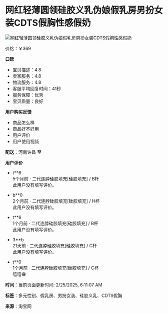 # 网红轻薄圆领硅胶义乳伪娘假乳房男扮女装CDTS假胸性感假奶

![网红轻薄圆领硅胶义乳伪娘假乳房男扮女装CDTS假胸性感假奶](https://img.alicdn.com/imgextra/i2/370640543/O1CN01SVEvZ81FsjqKS99rZ_!!370640543.jpg)

价格：￥369

**口碑**
- 宝贝描述：4.8
- 卖家服务：4.8
- 物流服务：4.8
- 客服平均回复时间：41秒
- 服务保障：优秀
- 宝贝质量：良好

**用户购买反馈**
- 商品怎么样
- 商品好不好用
- 用户评价
- 用户使用视频

**配送**：河南许昌 至   

**用户评价**
- t**6  
  5个月前 · 二代连脖硅胶填充[硅胶填充] / B杯  
  此用户没有填写评价。

- b**0  
  2个月前 · 二代连脖硅胶填充[硅胶填充] / H杯  
  此用户没有填写评价。

- t**6  
  1个月前 · 二代连脖硅胶填充[硅胶填充] / B杯  
  此用户没有填写评价。

- 3**b  
  21天前 · 二代连脖硅胶填充[硅胶填充] / C杯  
  此用户没有填写评价。

- t**0  
  1个月前 · 二代连脖硅胶填充[硅胶填充] / C杯  
  嘻嘻😁

**时间**：当前页面更新时间: 2/25/2025, 6:11:07 AM

**标签**：多元性别、假乳房、男扮女装、硅胶义乳、CDTS假胸

**来源**：淘宝网